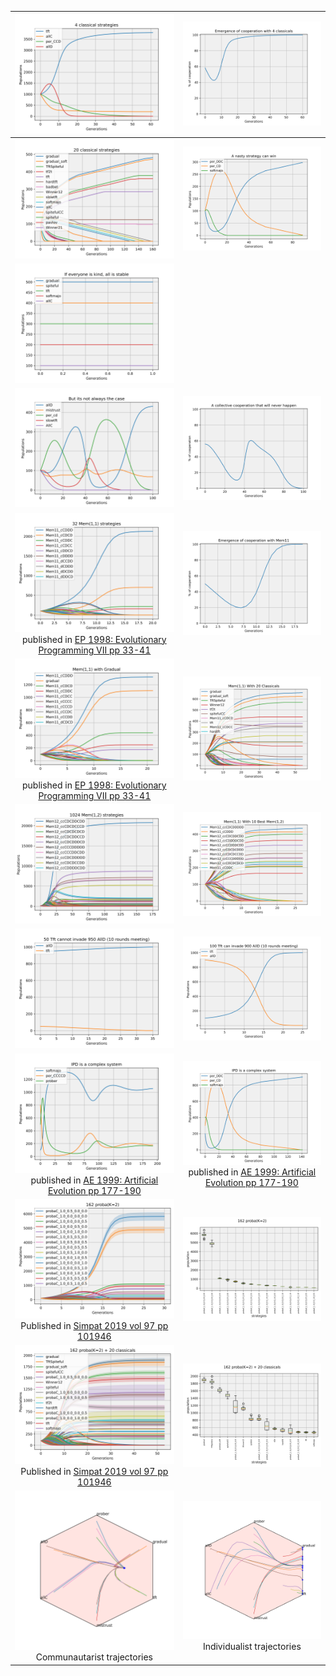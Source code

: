 | ![alt text](plot_4Classicals.png) | ![alt text](plot_4ClassicalsCooperation.png) |
|:-:|:-:|
| ![alt text](plot_Classicals.png) | ![alt text](plot_NastyWins.png) |
| ![alt text](plot_AllStayStable.png) | |
| ![alt text](plot_FiveComplex.png) | ![alt text](plot_FiveComplex_Cooperation.png) |
| ![alt text](plot_Mem11.png) published in [EP 1998: Evolutionary Programming VII pp 33-41](https://link.springer.com/chapter/10.1007%2FBFb0040757) | ![alt text](plot_Mem11Cooperation.png) |
| ![alt text](plot_Mem11WithGradual.png) published in [EP 1998: Evolutionary Programming VII pp 33-41](https://link.springer.com/chapter/10.1007%2FBFb0040757)| ![alt text](plot_Mem11WithClassicals.png) |
| ![alt text](plot_Mem12.png) | ![alt text](plot_Mem11With10BestMem12.png) |
| ![alt text](plot_InvasionBefore.png) | ![alt text](plot_InvasionAfter.png) |
| ![alt text](plot_ComplexSystem1.png) published in [AE 1999: Artificial Evolution pp 177-190](https://link.springer.com/chapter/10.1007%2F10721187_13) | ![alt text](plot_ComplexSystem2.png) published in [AE 1999: Artificial Evolution pp 177-190](https://link.springer.com/chapter/10.1007%2F10721187_13)  |
| ![alt text](plot_ProbaK2.png) Published in [Simpat 2019 vol 97 pp 101946](https://doi.org/10.1016/j.simpat.2019.101946) | ![alt text](plot_ProbaK2_boxplot.png) |
| ![alt text](plot_ProbaK2WithClassicals.png) Published in [Simpat 2019 vol 97 pp 101946](https://doi.org/10.1016/j.simpat.2019.101946) | ![alt text](plot_ProbaK2WithClassicals_boxplot.png) |
| ![alt text](plot_bag6_detInt_com_constant.png) Communautarist trajectories| ![alt text](plot_bag6_detInt_ind_constant.png) Individualist trajectories |